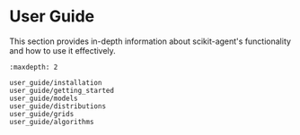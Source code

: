 # User Guide

This section provides in-depth information about scikit-agent's functionality and how to use it effectively.

```{toctree}
:maxdepth: 2

user_guide/installation
user_guide/getting_started
user_guide/models
user_guide/distributions
user_guide/grids
user_guide/algorithms
```